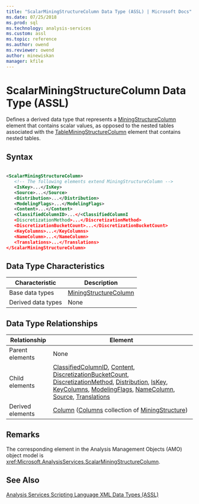 ```yaml
---
title: "ScalarMiningStructureColumn Data Type (ASSL) | Microsoft Docs"
ms.date: 07/25/2018
ms.prod: sql
ms.technology: analysis-services
ms.custom: assl
ms.topic: reference
ms.author: owend
ms.reviewer: owend
author: minewiskan
manager: kfile
---
```

# ScalarMiningStructureColumn Data Type (ASSL)

  Defines a derived data type that represents a [MiningStructureColumn](miningstructurecolumn-data-type-assl.md) element that contains scalar values, as opposed to the nested tables associated with the [TableMiningStructureColumn](tableminingstructurecolumn-data-type-assl.md) element that contains nested tables.  
  
## Syntax  
  
```xml  
  
<ScalarMiningStructureColumn>  
   <!-- The following elements extend MiningStructureColumn -->  
   <IsKey>...</IsKey>  
   <Source>...</Source>  
   <Distribution>...</Distribution>  
   <ModelingFlags>...</ModelingFlags>  
   <Content>...</Content>  
   <ClassifiedColumnID>...</<ClassifiedColumnI  
   <DiscretizationMethod>...</DiscretizationMethod>  
   <DiscretizationBucketCount>...</DiscretizationBucketCount>  
   <KeyColumns>...</KeyColumns>  
   <NameColumn>...</NameColumn>  
   <Translations>...</Translations>  
</ScalarMiningStructureColumn>  
```  
  
## Data Type Characteristics  
  
|Characteristic|Description|  
|--------------------|-----------------|  
|Base data types|[MiningStructureColumn](miningstructurecolumn-data-type-assl.md)|  
|Derived data types|None|  
  
## Data Type Relationships  
  
|Relationship|Element|  
|------------------|-------------|  
|Parent elements|None|  
|Child elements|[ClassifiedColumnID](properties/classifiedcolumnid-element-assl.md), [Content](properties/content-element-assl.md), [DiscretizationBucketCount](properties/discretizationbucketcount-element-assl.md), [DiscretizationMethod](properties/discretizationmethod-element-assl.md), [Distribution](properties/distribution-element-assl.md), [IsKey](properties/iskey-element-assl.md), [KeyColumns](collections/keycolumns-element-assl.md), [ModelingFlags](collections/modelingflags-element-assl.md), [NameColumn](objects/namecolumn-element-assl.md), [Source](properties/source-element-binding-assl.md), [Translations](collections/translations-element-assl.md)|  
|Derived elements|[Column](objects/column-element-assl.md) ([Columns](collections/columns-element-assl.md) collection of [MiningStructure](objects/miningstructure-element-assl.md))|  
  
## Remarks  
 The corresponding element in the Analysis Management Objects (AMO) object model is <xref:Microsoft.AnalysisServices.ScalarMiningStructureColumn>.  
  
## See Also  
 [Analysis Services Scripting Language XML Data Types &#40;ASSL&#41;](analysis-services-scripting-language-xml-data-types-assl.md)  
  
  
